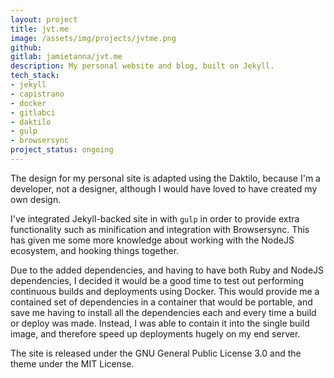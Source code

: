 ```yaml
---
layout: project
title: jvt.me
image: /assets/img/projects/jvtme.png
github:
gitlab: jamietanna/jvt.me
description: My personal website and blog, built on Jekyll.
tech_stack:
- jekyll
- capistrano
- docker
- gitlabci
- daktilo
- gulp
- browsersync
project_status: ongoing
---
```


The design for my personal site is adapted using the Daktilo, because I'm a developer, not a designer, although I would have loved to have created my own design.

I've integrated Jekyll-backed site in with `gulp` in order to provide extra functionality such as minification and integration with Browsersync. This has given me some more knowledge about working with the NodeJS ecosystem, and hooking things together.

Due to the added dependencies, and having to have both Ruby and NodeJS dependencies, I decided it would be a good time to test out performing continuous builds and deployments using Docker. This would provide me a contained set of dependencies in a container that would be portable, and save me having to install all the dependencies each and every time a build or deploy was made. Instead, I was able to contain it into the single build image, and therefore speed up deployments hugely on my end server.

The site is released under the GNU General Public License 3.0 and the theme under the MIT License.

